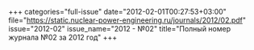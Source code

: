 +++
categories="full-issue"
date="2012-02-01T00:27:53+03:00"
file="https://static.nuclear-power-engineering.ru/journals/2012/02.pdf"
issue="2012-02"
issue_name="2012 - №02"
title="Полный номер журнала №02 за 2012 год"
+++
